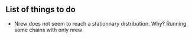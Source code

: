 ## List of things to do

* Nrew does not seem to reach a stationnary distribution. Why?
  Running some chains with only nrew
